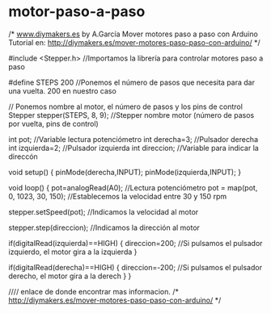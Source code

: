 # motor-paso-a-paso
/*
  www.diymakers.es
  by A.García
  Mover motores paso a paso con Arduino
  Tutorial en: http://diymakers.es/mover-motores-paso-paso-con-arduino/
*/
 
#include <Stepper.h> //Importamos la librería para controlar motores paso a paso
 
#define STEPS 200 //Ponemos el número de pasos que necesita para dar una vuelta. 200 en nuestro caso
 
// Ponemos nombre al motor, el número de pasos y los pins de control
Stepper stepper(STEPS, 8, 9); //Stepper nombre motor (número de pasos por vuelta, pins de control)
 
int pot;  //Variable lectura potenciómetro
int derecha=3;  //Pulsador derecha
int izquierda=2;  //Pulsador izquierda
int direccion;  //Variable para indicar la direccón
 
void setup()
{
  pinMode(derecha,INPUT);
  pinMode(izquierda,INPUT);
}
 
void loop()
{
  pot=analogRead(A0); //Lectura potenciómetro
  pot = map(pot, 0, 1023, 30, 150); //Establecemos la velocidad entre 30 y 150 rpm
 
  stepper.setSpeed(pot); //Indicamos la velocidad al motor
 
  stepper.step(direccion); //Indicamos la dirección al motor
 
  if(digitalRead(izquierda)==HIGH)
  {
     direccion=200;  //Si pulsamos el pulsador izquierdo, el motor gira a la izquierda
  }
 
  if(digitalRead(derecha)==HIGH)
  {
     direccion=-200;  //Si pulsamos el pulsador derecho, el motor gira a la derech
  }
}





//// enlace de donde encontrar mas informacion.
/*
http://diymakers.es/mover-motores-paso-paso-con-arduino/
*/
